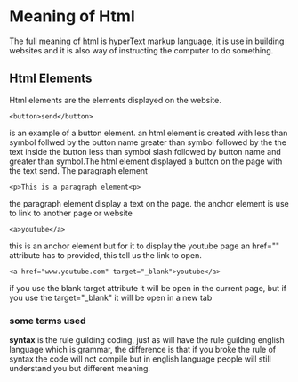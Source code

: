 # Meaning of Html
The full meaning of html is hyperText markup language, it is use in building websites and it is also way of instructing the computer to do something.

## Html Elements
Html elements are the elements displayed on the website.

    <button>send</button> 

is an example of a button element.
an html element is created with  less than symbol follwed by the button name greater than symbol  followed by the
the text inside the button less than symbol slash  followed by button name and greater than symbol.The html element displayed a button on the page with the text send.
The paragraph element 

    <p>This is a paragraph element<p>

the paragraph element display a text on the page.
the anchor element is use to link to another page or website

    <a>youtube</a>

 this is an anchor element but for it to display the youtube page an href="" attribute has to provided, this tell us the link to open.
 
    <a href="www.youtube.com" target="_blank">youtube</a> 

if you use the blank target attribute it will be open in the current page, but if you use the target="_blank" it will be open in a new tab

### some terms used

**syntax** is the rule guilding coding, just as will have the rule guilding english language which is grammar, the difference is that if you broke the rule of syntax the code will not compile but in english language people will still understand you but different meaning.